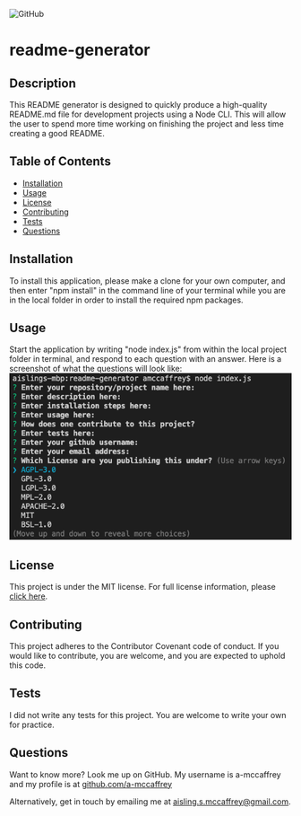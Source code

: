 
![GitHub](https://img.shields.io/github/license/a-mccaffrey/readme-generator)

# readme-generator

## Description

This README generator is designed to quickly produce a high-quality README.md file for development projects using a Node CLI. This will allow the user to spend more time working on finishing the project and less time creating a good README.


## Table of Contents

* [Installation](#installation)
* [Usage](#usage)
* [License](#license)
* [Contributing](#contributing)
* [Tests](#tests)
* [Questions](#questions)


## Installation

To install this application, please make a clone for your own computer, and then enter "npm install" in the command line of your terminal while you are in the local folder in order to install the required npm packages. 


## Usage

Start the application by writing "node index.js" from within the local project folder in terminal, and respond to each question with an answer. Here is a screenshot of what the questions will look like: ![Screenshot of app questions](./screenshot.png)


## License

This project is under the MIT license. For full license information, please [click here](https://choosealicense.com/licenses/MIT/). 


## Contributing

This project adheres to the Contributor Covenant code of conduct. If you would like to contribute, you are welcome, and you are expected to uphold this code.


## Tests

I did not write any tests for this project. You are welcome to write your own for practice.


## Questions

Want to know more? Look me up on GitHub. My username is a-mccaffrey and my profile is at [github.com/a-mccaffrey](github.com/a-mccaffrey)

Alternatively, get in touch by emailing me at [aisling.s.mccaffrey@gmail.com](mailto:aisling.s.mccaffrey@gmail.com).
